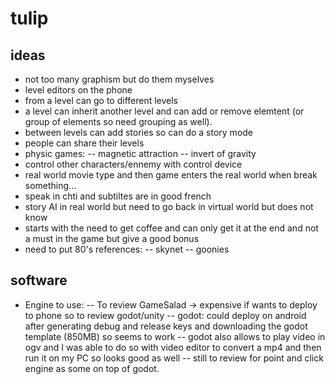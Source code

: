 # tulip

## ideas

- not too many graphism but do them myselves
- level editors on the phone
- from a level can go to different levels
- a level can inherit another level and can add or remove elemtent (or group of elements so need grouping as well).
- between levels can add stories so can do a story mode
- people can share their levels
- physic games:
-- magnetic attraction
-- invert of gravity
- control other characters/ennemy with control device
- real world movie type and then game enters the real world when break something...
- speak in chti and subtiltes are in good french
- story AI in real world but need to go back in virtual world but does not know
- starts with the need to get coffee and can only get it at the end and not a must in the game but give a good bonus
- need to put 80's references:
-- skynet
-- goonies


## software

- Engine to use:
-- To review GameSalad -> expensive if wants to deploy to phone so to review godot/unity
-- godot: could deploy on android after generating debug and release keys and downloading the godot template (850MB) so seems to work
-- godot also allows to play video in ogv and I was able to do so with video editor to convert a mp4 and then run it on my PC so looks good as well
-- still to review for point and click engine as some on top of godot.
